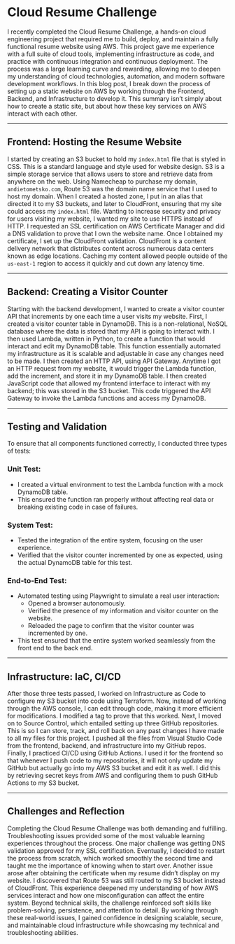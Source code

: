 # Cloud Resume Challenge 

I recently completed the Cloud Resume Challenge, a hands-on cloud engineering project that required me to build, deploy, and maintain a fully functional resume website using AWS. This project gave me experience with a full suite of cloud tools, implementing infrastructure as code, and practice with continuous integration and continuous deployment. The process was a large learning curve and rewarding, allowing me to deepen my understanding of cloud technologies, automation, and modern software development workflows. In this blog post, I break down the process of setting up a static website on AWS by working through the Frontend, Backend, and Infrastructure to develop it. This summary isn’t simply about how to create a static site, but about how these key services on AWS interact with each other.

---

## Frontend: Hosting the Resume Website

I started by creating an S3 bucket to hold my `index.html` file that is styled in CSS. This is a standard language and style used for website design. S3 is a simple storage service that allows users to store and retrieve data from anywhere on the web. Using Namecheap to purchase my domain, `andietometsko.com`, Route 53 was the domain name service that I used to host my domain. When I created a hosted zone, I put in an alias that directed it to my S3 buckets, and later to CloudFront, ensuring that my site could access my `index.html` file. Wanting to increase security and privacy for users visiting my website, I wanted my site to use HTTPS instead of HTTP. I requested an SSL certification on AWS Certificate Manager and did a DNS validation to prove that I own the website name. Once I obtained my certificate, I set up the CloudFront validation. CloudFront is a content delivery network that distributes content across numerous data centers known as edge locations. Caching my content allowed people outside of the `us-east-1` region to access it quickly and cut down any latency time.

---

## Backend: Creating a Visitor Counter

Starting with the backend development, I wanted to create a visitor counter API that increments by one each time a user visits my website. First, I created a visitor counter table in DynamoDB. This is a non-relational, NoSQL database where the data is stored that my API is going to interact with. I then used Lambda, written in Python, to create a function that would interact and edit my DynamoDB table. This function essentially automated my infrastructure as it is scalable and adjustable in case any changes need to be made. I then created an HTTP API, using API Gateway. Anytime I got an HTTP request from my website, it would trigger the Lambda function, add the increment, and store it in my DynamoDB table. I then created JavaScript code that allowed my frontend interface to interact with my backend; this was stored in the S3 bucket. This code triggered the API Gateway to invoke the Lambda functions and access my DynamoDB.

---

## Testing and Validation

To ensure that all components functioned correctly, I conducted three types of tests:

### Unit Test:
- I created a virtual environment to test the Lambda function with a mock DynamoDB table.
- This ensured the function ran properly without affecting real data or breaking existing code in case of failures.

### System Test:
- Tested the integration of the entire system, focusing on the user experience.
- Verified that the visitor counter incremented by one as expected, using the actual DynamoDB table for this test.

### End-to-End Test:
- Automated testing using Playwright to simulate a real user interaction:
  - Opened a browser autonomously.
  - Verified the presence of my information and visitor counter on the website.
  - Reloaded the page to confirm that the visitor counter was incremented by one.
- This test ensured that the entire system worked seamlessly from the front end to the back end.

---

## Infrastructure: IaC, CI/CD

After those three tests passed, I worked on Infrastructure as Code to configure my S3 bucket into code using Terraform. Now, instead of working through the AWS console, I can edit through code, making it more efficient for modifications. I modified a tag to prove that this worked. Next, I moved on to Source Control, which entailed setting up three GitHub repositories. This is so I can store, track, and roll back on any past changes I have made to all my files for this project. I pushed all the files from Visual Studio Code from the frontend, backend, and infrastructure into my GitHub repos. Finally, I practiced CI/CD using GitHub Actions. I used it for the frontend so that whenever I push code to my repositories, it will not only update my GitHub but actually go into my AWS S3 bucket and edit it as well. I did this by retrieving secret keys from AWS and configuring them to push GitHub Actions to my S3 bucket.

---

## Challenges and Reflection

Completing the Cloud Resume Challenge was both demanding and fulfilling. Troubleshooting issues provided some of the most valuable learning experiences throughout the process. One major challenge was getting DNS validation approved for my SSL certification. Eventually, I decided to restart the process from scratch, which worked smoothly the second time and taught me the importance of knowing when to start over. Another issue arose after obtaining the certificate when my resume didn’t display on my website. I discovered that Route 53 was still routed to my S3 bucket instead of CloudFront. This experience deepened my understanding of how AWS services interact and how one misconfiguration can affect the entire system. Beyond technical skills, the challenge reinforced soft skills like problem-solving, persistence, and attention to detail. By working through these real-world issues, I gained confidence in designing scalable, secure, and maintainable cloud infrastructure while showcasing my technical and troubleshooting abilities.
